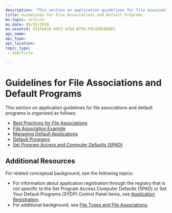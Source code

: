 ```yaml
---
description: 'This section on application guidelines for file associations and default programs is organized as follows:'
title: Guidelines for File Associations and Default Programs
ms.topic: article
ms.date: 05/31/2018
ms.assetid: 551FA018-49F2-47bd-B750-F6C42BCB46D1
api_name: 
api_type: 
api_location: 
topic_type: 
 - kbArticle

---
```


# Guidelines for File Associations and Default Programs

This section on application guidelines for file associations and default programs is organized as follows:

- [Best Practices for File Associations](fa-best-practices.md)
- [File Association Example](fa-sample-scenarios.md)
- [Managing Default Applications](vista-managing-defaults.md)
- [Default Programs](default-programs.md)
- [Set Program Access and Computer Defaults (SPAD)](cpl-setprogramaccess.md)

## Additional Resources

For related conceptual background, see the following topics:

-   For information about application registration through the registry that is not specific to the Set Program Access Computer Defaults (SPAD) or Set Your Default Programs (SYDP) Control Panel items, see [Application Registration](app-registration.md).
-   For additional background, see [File Types and File Associations](fa-intro.md).

 

 



